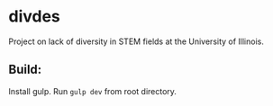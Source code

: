 # divdes
Project on lack of diversity in STEM fields at the University of Illinois.

## Build:
Install gulp. Run `gulp dev` from root directory.